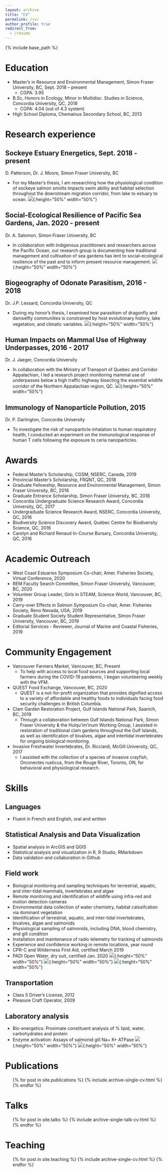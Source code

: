 ```yaml
---
layout: archive
title: "CV"
permalink: /cv/
author_profile: true
redirect_from:
  - /resume
---
```


{% include base_path %}

Education
======
* Master’s in Resource and Environmental Management, Simon Fraser University, BC, Sept. 2018 – present
  * CGPA: 3.95
* B.Sc, Honors in Ecology, Minor in Multidisc. Studies in Science, Concordia University, QC, 2018
  * CGPA: 4.04 (out of 4.3 system) 				            	                 	  
* High School Diploma, Chemainus Secondary School, BC, 2013

Research experience
======
  
Sockeye Estuary Energetics, Sept. 2018 - present
------
D. Patterson, Dr. J. Moore, Simon Fraser University, BC
  * For my Master’s thesis, I am researching how the physiological condition of sockeye salmon smolts impacts swim ability and habitat selection throughout the downstream migration corridor, from lake to estuary to ocean. 
![](/images/salmonecol1.jpg){:height="50%" width="50%"}
  
Social-Ecological Resilience of Pacific Sea Gardens, Jan. 2020 - present
------
Dr. A. Salomon, Simon Fraser University, BC
  * In collaboration with Indigenous practitioners and researchers across the Pacific Ocean, our research group is documenting how traditional management and cultivation of sea gardens has lent to social-ecological resilience of the past and to inform present resource management. 
![](/images/fishpond.jpg){:height="50%" width="50%"}
  
Biogeography of Odonate Parasitism, 2016 - 2018
------
Dr. J.P. Lessard, Concordia University, QC
  * During my honor’s thesis, I examined how parasitism of dragonfly and damselfly communities is constrained by host evolutionary history, lake vegetation, and climatic variables.
![](/images/odemite3.jpeg){:height="50%" width="50%"}
  
Human Impacts on Mammal Use of Highway Underpasses, 2016 - 2017
------
Dr. J. Jaeger, Concordia University 
  * In collaboration with the Ministry of Transport of Quebec and Corridor Appalachian, I led a research project monitoring mammal use of underpasses below a high traffic highway bisecting the essential wildlife corridor of the Northern Appalachian region, QC.
![](/images/mammalcorridor4.JPG){:height="50%" width="50%"}
  
Immunology of Nanoparticle Pollution, 2015
------
Dr. P. Darlington, Concordia University                   
  * To investigate the risk of nanoparticle inhalation to human respiratory health, I conducted an experiment on the immunological response of human T cells following the exposure to ceria nanoparticles.
  
Awards
======
* Federal Master’s Scholarship, CGSM, NSERC, Canada, 2019
*	Provincial Master’s Scholarship, FRQNT, QC, 2018
*	Graduate Fellowship, Resource and Environmental Management, Simon Fraser University, BC, 2018
*	Graduate Entrance Scholarship, Simon Fraser University, BC, 2018
*	Concordia Undergraduate Science Research Award, Concordia University, QC, 2017
*	Undergraduate Science Research Award, NSERC, Concordia University, QC, 2016
*	Biodiversity Science Discovery Award, Québec Centre for Biodiversity Science, QC, 2016
*	Carolyn and Richard Renaud In-Course Bursary, Concordia University, QC, 2016	


Academic Outreach
======
*	West Coast Estuaries Symposium Co-chair, Amer. Fisheries Society, Virtual Conference, 2020
*	REM Faculty Search Committee, Simon Fraser University, Vancouver, BC, 2020
*	Volunteer Group Leader, Girls in STEAM, Science World, Vancouver, BC, 2019
*	Carry-over Effects in Salmon Symposium Co-chair, Amer. Fisheries Society, Reno Nevada, USA, 2019
*	Graduate Student Society Student Representative, Simon Fraser University, Vancouver, BC, 2019
*	Editorial Services - Reviewer, Journal of Marine and Coastal Fisheries, 2019

Community Engagement
======
* Vancouver Farmers Market, Vancouver, BC, Present
  * To help with access to local food sources and supporting local farmers during the COVID-19 pandemic, I began volunteering weekly with the VFM.
* QUEST Food Exchange, Vancouver, BC, 2020
  * QUEST is a not-for-profit organization that provides dignified access to a variety of affordable and healthy foods to individuals facing food security challenges in British Columbia. 
* Clam Garden Restoration Project, Gulf Islands National Park, Saanich, BC, 2019
  * Through a collaboration between Gulf Islands National Park, Simon Fraser University & the Hulqu’im’inum Working Group, I assisted in restoration of traditional clam gardens throughout the Gulf Islands, as well as identification of bivalves, algae and intertidal invertebrates for ongoing biological monitoring. 
* Invasive Freshwater Invertebrates, Dr. Ricciardi, McGill University, QC, 2017
  * I assisted with the collection of a species of invasive crayfish, Orconectes rusticus, from the Rouge River, Toronto, ON, for behavioral and physiological research.

Skills
======
  
Languages
------
  * Fluent in French and English, oral and written
  
Statistical Analysis and Data Visualization
------
  * Spatial analysis in ArcGIS and QGIS		
  *	Statistical analysis and visualization in R, R Studio, RMarkdown
  * Data validation and collaboration in Github
  
Field work
------
  * Biological monitoring and sampling techniques for terrestrial, aquatic, and inter-tidal mammals, invertebrates and algae 
  * Remote monitoring and identification of wildlife using infra-red and motion detection cameras
  * Environmental data collection of water chemistry, habitat calssifcation via dominant vegetation
  * Identification of terrestrial, aquatic, and inter-tidal invertebrates, bivalves, algae and salmonids
  * Physiological sampling of salmonids, including DNA, blood chemistry, and gill condition
  * Installation and maintenance of radio telemetry for tracking of salmonids
  * Experience and confidence working in remote locations, year round
  *	CPR-C and Wilderness First Aid, certified March 2019
  * PADI Open Water, dry suit, certified Jan. 2020
  ![](/images/clamgarden1.jpg){:height="50%" width="50%"}
  ![](/images/odemite4.jpeg){:height="50%" width="50%"}
  ![](/images/salmonecol4.jpg){:height="50%" width="50%"}
  
Transportation
------
  * Class 5 Driver’s License, 2012
  * Pleasure Craft Operator, 2009
  
Laboratory analysis
------
  * Bio-energetics: Proximate constituent analysis of % lipid, water, carbohydrates and protein
  * Enzyme activation: Assays of salmonid gill Na+ K+ ATPase
  ![](/images/salmonecol5.jpg){:height="50%" width="50%"}
  ![](/images/physiol4.jpg){:height="50%" width="50%"}
  
Publications
======
  <ul>{% for post in site.publications %}
    {% include archive-single-cv.html %}
  {% endfor %}</ul>
  
Talks
======
  <ul>{% for post in site.talks %}
    {% include archive-single-talk-cv.html %}
  {% endfor %}</ul>
  
Teaching
======
  <ul>{% for post in site.teaching %}
    {% include archive-single-cv.html %}
  {% endfor %}</ul>
  


